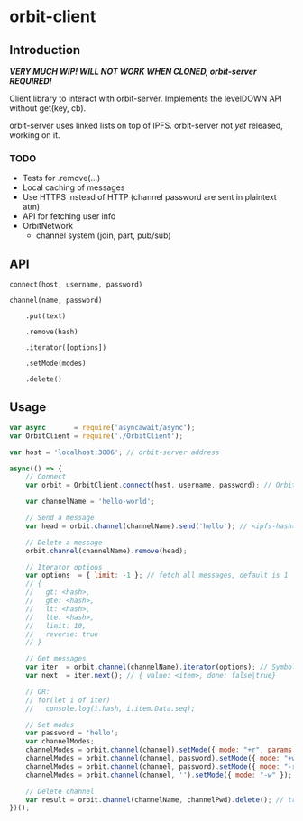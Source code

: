 # orbit-client

## Introduction

***VERY MUCH WIP! WILL NOT WORK WHEN CLONED, orbit-server REQUIRED!***

Client library to interact with orbit-server. Implements the levelDOWN API without get(key, cb).

orbit-server uses linked lists on top of IPFS. orbit-server not *yet* released, working on it.

### TODO
- Tests for .remove(...)
- Local caching of messages
- Use HTTPS instead of HTTP (channel password are sent in plaintext atm)
- API for fetching user info
- OrbitNetwork
    + channel system (join, part, pub/sub)

## API
    connect(host, username, password)

    channel(name, password)

        .put(text)

        .remove(hash)

        .iterator([options])

        .setMode(modes)

        .delete()

## Usage
```javascript
var async       = require('asyncawait/async');
var OrbitClient = require('./OrbitClient');

var host = 'localhost:3006'; // orbit-server address

async(() => {
    // Connect
    var orbit = OrbitClient.connect(host, username, password); // OrbitClient

    var channelName = 'hello-world';

    // Send a message
    var head = orbit.channel(channelName).send('hello'); // <ipfs-hash>

    // Delete a message
    orbit.channel(channelName).remove(head);

    // Iterator options
    var options  = { limit: -1 }; // fetch all messages, default is 1
    // { 
    //   gt: <hash>, 
    //   gte: <hash>,
    //   lt: <hash>,
    //   lte: <hash>,
    //   limit: 10,
    //   reverse: true
    // }

    // Get messages
    var iter  = orbit.channel(channelName).iterator(options); // Symbol.iterator
    var next  = iter.next(); // { value: <item>, done: false|true}

    // OR:
    // for(let i of iter)
    //   console.log(i.hash, i.item.Data.seq);

    // Set modes
    var password = 'hello';
    var channelModes;
    channelModes = orbit.channel(channel).setMode({ mode: "+r", params: { password: password } }); // { modes: { r: { password: 'hello' } } }
    channelModes = orbit.channel(channel, password).setMode({ mode: "+w", params: { ops: [orbit.user.id] } }); // { modes: { ... } }
    channelModes = orbit.channel(channel, password).setMode({ mode: "-r" }); // { modes: { ... } }
    channelModes = orbit.channel(channel, '').setMode({ mode: "-w" }); // { modes: {} }

    // Delete channel
    var result = orbit.channel(channelName, channelPwd).delete(); // true | false
})();
```
